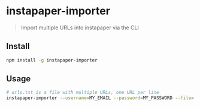 # instapaper-importer

> Import multiple URLs into instapaper via the CLI

## Install

```sh
npm install -g instapaper-importer
```

## Usage

```sh
# urls.txt is a file with multiple URLs, one URL per line
instapaper-importer --username=MY_EMAIL --password=MY_PASSWORD --file=./urls.txt
```
